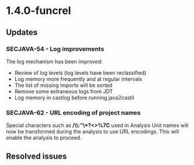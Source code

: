 # 1.4.0-funcrel

## Updates

### SECJAVA-54 - Log improvements

The log mechanism has been improved:
- Review of log levels (log levels have been reclassified)
- Log memory more frequently and at regular intervals
- The list of missing imports will be sorted
- Remove some extraneous logs from JDT
- Log memory in castlog before running java2castil

### SECJAVA-62 - URL encoding of project names

Special characters such as **/\\\\:"\\*?<>%7C** used in Analysis Unit names will now be transformed during the analysis to use URL encodings. This will enable the analysis to proceed.
## Resolved issues

